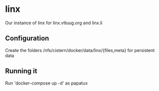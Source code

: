 # linx

Our instance of linx for linx.vtluug.org and linx.li



## Configuration

Create the folders /nfs/cistern/docker/data/linx/{files,meta} for persistent data


## Running it

Run 'docker-compose up -d' as papatux
